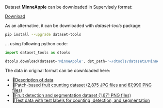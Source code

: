 Dataset **MinneApple** can be downloaded in Supervisely format:

 [Download](https://assets.supervisely.com/supervisely-supervisely-assets-public/teams_storage/j/0/Vz/daImiEimWtbLk0WvuklRpaYnvByyXROEbeFH0DWvXj05NYRH2NTPXB0xyiNQp9b03GmcXBmTPp59PeCe5whghBwRvD4MkmIxOZewwLsrAsEbMY08NEhCFU4fNmlh.tar)

As an alternative, it can be downloaded with *dataset-tools* package:
``` bash
pip install --upgrade dataset-tools
```

... using following python code:
``` python
import dataset_tools as dtools

dtools.download(dataset='MinneApple', dst_path='~/dtools/datasets/MinneApple.tar')
```
The data in original format can be downloaded here:

- 🔗[Description of data](https://conservancy.umn.edu/bitstream/handle/11299/206575/MinneApple%20Data%20README.txt?sequence=14&isAllowed=y)
- 🔗[Patch-based fruit counting dataset (2,875 JPG files and 67,990 PNG files)](https://conservancy.umn.edu/bitstream/handle/11299/206575/counting.tar.gz?sequence=1&isAllowed=y)
- 🔗[Fruit detection and segmentation dataset (1,671 PNG files)](https://conservancy.umn.edu/bitstream/handle/11299/206575/detection.tar.gz?sequence=2&isAllowed=y)
- 🔗[Test data with test labels for counting, detection, and segmentation](https://conservancy.umn.edu/bitstream/handle/11299/206575/test_data.zip?sequence=16&isAllowed=y)
